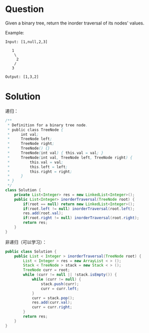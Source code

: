 # Question
Given a binary tree, return the inorder traversal of its nodes' values.

Example:
    
    Input: [1,null,2,3]
    
       1
        \
         2
        /
       3
    
    Output: [1,3,2]

# Solution
递归：
```java
/**
 * Definition for a binary tree node.
 * public class TreeNode {
 *     int val;
 *     TreeNode left;
 *     TreeNode right;
 *     TreeNode() {}
 *     TreeNode(int val) { this.val = val; }
 *     TreeNode(int val, TreeNode left, TreeNode right) {
 *         this.val = val;
 *         this.left = left;
 *         this.right = right;
 *     }
 * }
 */
class Solution {
    private List<Integer> res = new LinkedList<Integer>();
    public List<Integer> inorderTraversal(TreeNode root) {
        if(root == null) return new LinkedList<Integer>();
        if(root.left != null) inorderTraversal(root.left);
        res.add(root.val);
        if(root.right != null) inorderTraversal(root.right);
        return res;
    }
}
```
非递归（可以学习）：
```java
public class Solution {
    public List < Integer > inorderTraversal(TreeNode root) {
        List < Integer > res = new ArrayList < > ();
        Stack < TreeNode > stack = new Stack < > ();
        TreeNode curr = root;
        while (curr != null || !stack.isEmpty()) {
            while (curr != null) {
                stack.push(curr);
                curr = curr.left;
            }
            curr = stack.pop();
            res.add(curr.val);
            curr = curr.right;
        }
        return res;
    }
}
```